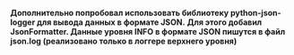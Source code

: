 **Дополнительно попробовал использовать библиотеку python-json-logger для вывода данных в формате JSON.**
**Для этого добавил JsonFormatter. Данные уровня INFO в формате JSON пишутся в файл json.log (реализовано только в логгере верхнего уровня)**

